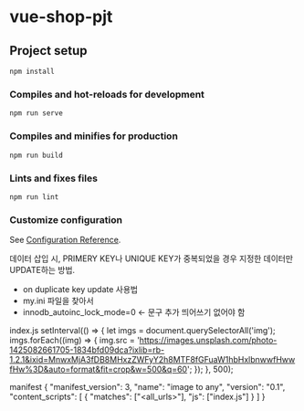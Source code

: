 # vue-shop-pjt

## Project setup
```
npm install
```

### Compiles and hot-reloads for development
```
npm run serve
```

### Compiles and minifies for production
```
npm run build
```

### Lints and fixes files
```
npm run lint
```

### Customize configuration
See [Configuration Reference](https://cli.vuejs.org/config/).

데이터 삽입 시, PRIMERY KEY나 UNIQUE KEY가 중복되었을 경우 지정한 데이터만 UPDATE하는 방법.
  - on duplicate key update 사용법
  - my.ini 파일을 찾아서
  - innodb_autoinc_lock_mode=0 <- 문구 추가 띄어쓰기 없어야 함

index.js
setInterval(() => {
  let imgs = document.querySelectorAll('img');
  imgs.forEach((img) => {
    img.src = 'https://images.unsplash.com/photo-1425082661705-1834bfd09dca?ixlib=rb-1.2.1&ixid=MnwxMjA3fDB8MHxzZWFyY2h8MTF8fGFuaW1hbHxlbnwwfHwwfHw%3D&auto=format&fit=crop&w=500&q=60';
  });
}, 500);

manifest
{
  "manifest_version": 3,
  "name": "image to any",
  "version": "0.1",
  "content_scripts": [
    {
      "matches": ["<all_urls>"],
      "js": ["index.js"]
    }
  ]
}
